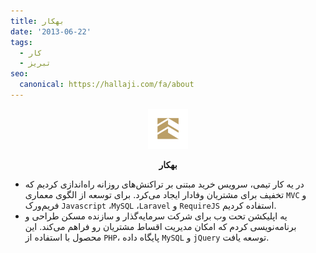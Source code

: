 ```yaml
---
title: بهکار
date: '2013-06-22'
tags:
  - کار
  - تبریز
seo:
  canonical: https://hallaji.com/fa/about
---
```

<p align='center'>
  <img src='/stories/behkar/behkar.png' height='64' />
</p>
<p align='center'>
  <b>بهکار</b>
</p>

* در یه کار تیمی، سرویس خرید مبتنی بر تراکنش‌های روزانه راه‌اندازی کردیم که تخفیف برای مشتریان وفادار ایجاد می‌کرد. برای توسعه از الگوی معماری `MVC`  و فریم‌ورک `Javascript` ،`MySQL` ،`Laravel` و `RequireJS` استفاده کردیم.
* یه اپلیکشن تحت وب برای شرکت سرمایه‌گذار و سازنده مسکن طراحی و برنامه‌نویسی کردم که امکان مدیریت اقساط مشتریان رو فراهم می‌کند. این محصول با استفاده از‍ ‍‍‍‍‍`PHP`، پایگاه داده `MySQL` و `jQuery` توسعه یافت.
